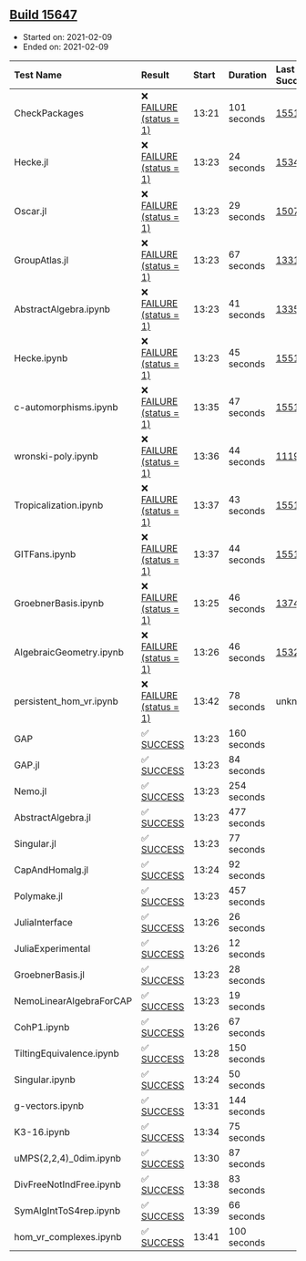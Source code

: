 ## [Build 15647](https://oscarci.mathematik.uni-kl.de/job/oscar/15647/)

* Started on: 2021-02-09
* Ended on: 2021-02-09

| Test Name    | Result | Start | Duration | Last Success | First Failure |
|:-------------|:-------|:------|:---------|:-------------|:--------------|
| CheckPackages | ❌ [FAILURE (status = 1)](https://oscarci.mathematik.uni-kl.de/job/oscar/15647/artifact/logs/build-15647/CheckPackages.log) | 13:21 | 101 seconds | [15514](https://oscarci.mathematik.uni-kl.de/job/oscar/15514/) | [15515](https://oscarci.mathematik.uni-kl.de/job/oscar/15515/) |
| Hecke.jl | ❌ [FAILURE (status = 1)](https://oscarci.mathematik.uni-kl.de/job/oscar/15647/artifact/logs/build-15647/Hecke.jl.log) | 13:23 | 24 seconds | [15344](https://oscarci.mathematik.uni-kl.de/job/oscar/15344/) | [15348](https://oscarci.mathematik.uni-kl.de/job/oscar/15348/) |
| Oscar.jl | ❌ [FAILURE (status = 1)](https://oscarci.mathematik.uni-kl.de/job/oscar/15647/artifact/logs/build-15647/Oscar.jl.log) | 13:23 | 29 seconds | [15079](https://oscarci.mathematik.uni-kl.de/job/oscar/15079/) | [15080](https://oscarci.mathematik.uni-kl.de/job/oscar/15080/) |
| GroupAtlas.jl | ❌ [FAILURE (status = 1)](https://oscarci.mathematik.uni-kl.de/job/oscar/15647/artifact/logs/build-15647/GroupAtlas.jl.log) | 13:23 | 67 seconds | [13311](https://oscarci.mathematik.uni-kl.de/job/oscar/13311/) | [13312](https://oscarci.mathematik.uni-kl.de/job/oscar/13312/) |
| AbstractAlgebra.ipynb | ❌ [FAILURE (status = 1)](https://oscarci.mathematik.uni-kl.de/job/oscar/15647/artifact/logs/build-15647/AbstractAlgebra.ipynb.log) | 13:23 | 41 seconds | [13355](https://oscarci.mathematik.uni-kl.de/job/oscar/13355/) | [13356](https://oscarci.mathematik.uni-kl.de/job/oscar/13356/) |
| Hecke.ipynb | ❌ [FAILURE (status = 1)](https://oscarci.mathematik.uni-kl.de/job/oscar/15647/artifact/logs/build-15647/Hecke.ipynb.log) | 13:23 | 45 seconds | [15514](https://oscarci.mathematik.uni-kl.de/job/oscar/15514/) | [15515](https://oscarci.mathematik.uni-kl.de/job/oscar/15515/) |
| c-automorphisms.ipynb | ❌ [FAILURE (status = 1)](https://oscarci.mathematik.uni-kl.de/job/oscar/15647/artifact/logs/build-15647/c-automorphisms.ipynb.log) | 13:35 | 47 seconds | [15514](https://oscarci.mathematik.uni-kl.de/job/oscar/15514/) | [15515](https://oscarci.mathematik.uni-kl.de/job/oscar/15515/) |
| wronski-poly.ipynb | ❌ [FAILURE (status = 1)](https://oscarci.mathematik.uni-kl.de/job/oscar/15647/artifact/logs/build-15647/wronski-poly.ipynb.log) | 13:36 | 44 seconds | [11192](https://oscarci.mathematik.uni-kl.de/job/oscar/11192/) | [11193](https://oscarci.mathematik.uni-kl.de/job/oscar/11193/) |
| Tropicalization.ipynb | ❌ [FAILURE (status = 1)](https://oscarci.mathematik.uni-kl.de/job/oscar/15647/artifact/logs/build-15647/Tropicalization.ipynb.log) | 13:37 | 43 seconds | [15514](https://oscarci.mathematik.uni-kl.de/job/oscar/15514/) | [15515](https://oscarci.mathematik.uni-kl.de/job/oscar/15515/) |
| GITFans.ipynb | ❌ [FAILURE (status = 1)](https://oscarci.mathematik.uni-kl.de/job/oscar/15647/artifact/logs/build-15647/GITFans.ipynb.log) | 13:37 | 44 seconds | [15514](https://oscarci.mathematik.uni-kl.de/job/oscar/15514/) | [15515](https://oscarci.mathematik.uni-kl.de/job/oscar/15515/) |
| GroebnerBasis.ipynb | ❌ [FAILURE (status = 1)](https://oscarci.mathematik.uni-kl.de/job/oscar/15647/artifact/logs/build-15647/GroebnerBasis.ipynb.log) | 13:25 | 46 seconds | [13748](https://oscarci.mathematik.uni-kl.de/job/oscar/13748/) | [13749](https://oscarci.mathematik.uni-kl.de/job/oscar/13749/) |
| AlgebraicGeometry.ipynb | ❌ [FAILURE (status = 1)](https://oscarci.mathematik.uni-kl.de/job/oscar/15647/artifact/logs/build-15647/AlgebraicGeometry.ipynb.log) | 13:26 | 46 seconds | [15322](https://oscarci.mathematik.uni-kl.de/job/oscar/15322/) | [15323](https://oscarci.mathematik.uni-kl.de/job/oscar/15323/) |
| persistent_hom_vr.ipynb | ❌ [FAILURE (status = 1)](https://oscarci.mathematik.uni-kl.de/job/oscar/15647/artifact/logs/build-15647/persistent_hom_vr.ipynb.log) | 13:42 | 78 seconds | unknown | unknown |
| GAP | ✅ [SUCCESS](https://oscarci.mathematik.uni-kl.de/job/oscar/15647/artifact/logs/build-15647/GAP.log) | 13:23 | 160 seconds |  |  |
| GAP.jl | ✅ [SUCCESS](https://oscarci.mathematik.uni-kl.de/job/oscar/15647/artifact/logs/build-15647/GAP.jl.log) | 13:23 | 84 seconds |  |  |
| Nemo.jl | ✅ [SUCCESS](https://oscarci.mathematik.uni-kl.de/job/oscar/15647/artifact/logs/build-15647/Nemo.jl.log) | 13:23 | 254 seconds |  |  |
| AbstractAlgebra.jl | ✅ [SUCCESS](https://oscarci.mathematik.uni-kl.de/job/oscar/15647/artifact/logs/build-15647/AbstractAlgebra.jl.log) | 13:23 | 477 seconds |  |  |
| Singular.jl | ✅ [SUCCESS](https://oscarci.mathematik.uni-kl.de/job/oscar/15647/artifact/logs/build-15647/Singular.jl.log) | 13:23 | 77 seconds |  |  |
| CapAndHomalg.jl | ✅ [SUCCESS](https://oscarci.mathematik.uni-kl.de/job/oscar/15647/artifact/logs/build-15647/CapAndHomalg.jl.log) | 13:24 | 92 seconds |  |  |
| Polymake.jl | ✅ [SUCCESS](https://oscarci.mathematik.uni-kl.de/job/oscar/15647/artifact/logs/build-15647/Polymake.jl.log) | 13:23 | 457 seconds |  |  |
| JuliaInterface | ✅ [SUCCESS](https://oscarci.mathematik.uni-kl.de/job/oscar/15647/artifact/logs/build-15647/JuliaInterface.log) | 13:26 | 26 seconds |  |  |
| JuliaExperimental | ✅ [SUCCESS](https://oscarci.mathematik.uni-kl.de/job/oscar/15647/artifact/logs/build-15647/JuliaExperimental.log) | 13:26 | 12 seconds |  |  |
| GroebnerBasis.jl | ✅ [SUCCESS](https://oscarci.mathematik.uni-kl.de/job/oscar/15647/artifact/logs/build-15647/GroebnerBasis.jl.log) | 13:23 | 28 seconds |  |  |
| NemoLinearAlgebraForCAP | ✅ [SUCCESS](https://oscarci.mathematik.uni-kl.de/job/oscar/15647/artifact/logs/build-15647/NemoLinearAlgebraForCAP.log) | 13:23 | 19 seconds |  |  |
| CohP1.ipynb | ✅ [SUCCESS](https://oscarci.mathematik.uni-kl.de/job/oscar/15647/artifact/logs/build-15647/CohP1.ipynb.log) | 13:26 | 67 seconds |  |  |
| TiltingEquivalence.ipynb | ✅ [SUCCESS](https://oscarci.mathematik.uni-kl.de/job/oscar/15647/artifact/logs/build-15647/TiltingEquivalence.ipynb.log) | 13:28 | 150 seconds |  |  |
| Singular.ipynb | ✅ [SUCCESS](https://oscarci.mathematik.uni-kl.de/job/oscar/15647/artifact/logs/build-15647/Singular.ipynb.log) | 13:24 | 50 seconds |  |  |
| g-vectors.ipynb | ✅ [SUCCESS](https://oscarci.mathematik.uni-kl.de/job/oscar/15647/artifact/logs/build-15647/g-vectors.ipynb.log) | 13:31 | 144 seconds |  |  |
| K3-16.ipynb | ✅ [SUCCESS](https://oscarci.mathematik.uni-kl.de/job/oscar/15647/artifact/logs/build-15647/K3-16.ipynb.log) | 13:34 | 75 seconds |  |  |
| uMPS(2,2,4)_0dim.ipynb | ✅ [SUCCESS](https://oscarci.mathematik.uni-kl.de/job/oscar/15647/artifact/logs/build-15647/uMPS-2-2-4-_0dim.ipynb.log) | 13:30 | 87 seconds |  |  |
| DivFreeNotIndFree.ipynb | ✅ [SUCCESS](https://oscarci.mathematik.uni-kl.de/job/oscar/15647/artifact/logs/build-15647/DivFreeNotIndFree.ipynb.log) | 13:38 | 83 seconds |  |  |
| SymAlgIntToS4rep.ipynb | ✅ [SUCCESS](https://oscarci.mathematik.uni-kl.de/job/oscar/15647/artifact/logs/build-15647/SymAlgIntToS4rep.ipynb.log) | 13:39 | 66 seconds |  |  |
| hom_vr_complexes.ipynb | ✅ [SUCCESS](https://oscarci.mathematik.uni-kl.de/job/oscar/15647/artifact/logs/build-15647/hom_vr_complexes.ipynb.log) | 13:41 | 100 seconds |  |  |
